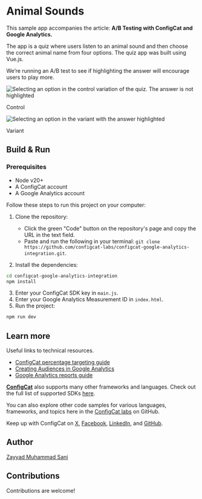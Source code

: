 # Animal Sounds

This sample app accompanies the article: **A/B Testing with ConfigCat and Google Analytics.**

The app is a quiz where users listen to an animal sound and then choose the correct animal name from four options. The quiz app was built using Vue.js.

We’re running an A/B test to see if highlighting the answer will encourage users to play more.

![Selecting an option in the control variation of the quiz. The answer is not highlighted](https://github.com/user-attachments/assets/a4e8fcd1-1ca4-4ec4-9227-ea5aeb97e4e1)

Control

![Selecting an option in the variant with the answer highlighted](https://github.com/user-attachments/assets/c8c5dadb-70c8-448a-8843-c5fba08ed283)

Variant

## Build & Run

### Prerequisites

- Node v20+
- A ConfigCat account
- A Google Analytics account

Follow these steps to run this project on your computer:

1. Clone the repository:
   - Click the green "Code" button on the repository's page and copy the URL in the text field.
   - Paste and run the following in your terminal: `git clone https://github.com/configcat-labs/configcat-google-analytics-integration.git`.

2. Install the dependencies:

```sh
cd configcat-google-analytics-integration
npm install
```

3. Enter your ConfigCat SDK key in `main.js`.
4. Enter your Google Analytics Measurement ID in `index.html`.
5. Run the project:

```sh
npm run dev
```

## Learn more

Useful links to technical resources.

- [ConfigCat percentage targeting guide](https://support.google.com/analytics/answer/9212670)
- [Creating Audiences in Google Analytics](https://support.google.com/analytics/answer/9267572)
- [Google Analytics reports guide](https://support.google.com/analytics/answer/9212670)

[**ConfigCat**](https://configcat.com) also supports many other frameworks and languages. Check out the full list of supported SDKs [here](https://configcat.com/docs/sdk-reference/overview/).

You can also explore other code samples for various languages, frameworks, and topics here in the [ConfigCat labs](https://github.com/configcat-labs) on GitHub.

Keep up with ConfigCat on [X](https://x.com/configcat), [Facebook](https://www.facebook.com/configcat), [LinkedIn](https://www.linkedin.com/company/configcat/), and [GitHub](https://github.com/configcat).

## Author

[Zayyad Muhammad Sani](https://github.com/Z-MS)

## Contributions

Contributions are welcome!
